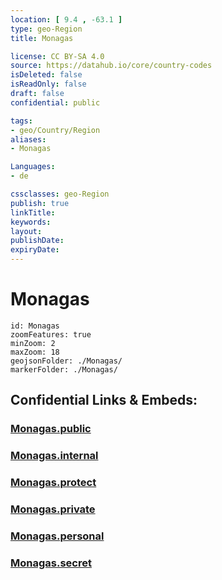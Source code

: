 ```yaml
---
location: [ 9.4 , -63.1 ] 
type: geo-Region
title: Monagas

license: CC BY-SA 4.0
source: https://datahub.io/core/country-codes
isDeleted: false
isReadOnly: false
draft: false
confidential: public

tags:
- geo/Country/Region
aliases:
- Monagas

Languages:
- de

cssclasses: geo-Region
publish: true
linkTitle: 
keywords: 
layout: 
publishDate: 
expiryDate: 
---
```


# Monagas

```leaflet
id: Monagas
zoomFeatures: true 
minZoom: 2 
maxZoom: 18
geojsonFolder: ./Monagas/
markerFolder: ./Monagas/
```


## Confidential Links & Embeds: 

### [Monagas.public](/_public/\Earth\Continent\America~South\Venezuela\States~VenezuelaMonagas.public.md) 

### [Monagas.internal](/_internal/\Earth\Continent\America~South\Venezuela\States~VenezuelaMonagas.internal.md) 

### [Monagas.protect](/_protect/\Earth\Continent\America~South\Venezuela\States~VenezuelaMonagas.protect.md) 

### [Monagas.private](/_private/\Earth\Continent\America~South\Venezuela\States~VenezuelaMonagas.private.md) 

### [Monagas.personal](/_personal/\Earth\Continent\America~South\Venezuela\States~VenezuelaMonagas.personal.md) 

### [Monagas.secret](/_secret/\Earth\Continent\America~South\Venezuela\States~VenezuelaMonagas.secret.md)

